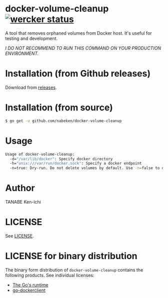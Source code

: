 # docker-volume-cleanup [![wercker status](https://app.wercker.com/status/4efcb9ae1b9d0f7d7c2335c4342afec7/s/master "wercker status")](https://app.wercker.com/project/bykey/4efcb9ae1b9d0f7d7c2335c4342afec7)

A tool that removes orphaned volumes from Docker host. It's useful for testing and development.

*I DO NOT RECOMMEND TO RUN THIS COMMAND ON YOUR PRODUCTION ENVIRONMENT.*

# Installation (from Github releases)

Download from [releases](https://github.com/nabeken/docker-volume-cleanup/releases).

# Installation (from source)

```sh
$ go get -u github.com/nabeken/docker-volume-cleanup
```

# Usage

```sh
Usage of docker-volume-cleanup:
  -d="/var/lib/docker": Specify docker directory
  -h="unix:///var/run/docker.sock": Specify a docker endpoint
  -n=true: Dry-run. Do not delete volumes by default. Use -n=false to delete volumes actually.
```

# Author

TANABE Ken-ichi

# LICENSE

See [LICENSE](LICENSE).

# LICENSE for binary distribution

The binary form distribution of `docker-volume-cleanup` contains the following products. See individual licenses:

- [The Go's runtime](http://golang.org/LICENSE)
- [go-dockerclient](https://github.com/fsouza/go-dockerclient/LICENSE)
